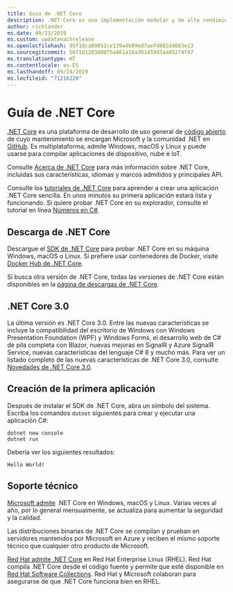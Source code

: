```yaml
---
title: Guía de .NET Core
description: .NET Core es una implementación modular y de alto rendimiento de .NET para crear aplicaciones de Windows, Linux y Mac. Obtenga información sobre .NET Core para comenzar.
author: richlander
ms.date: 09/23/2019
ms.custom: updateeachrelease
ms.openlocfilehash: 95f18ca09852ce139a4b99ed7aef4802d4883e13
ms.sourcegitcommit: 56f1d1203d0075a461a10a301459d3aa452f4f47
ms.translationtype: HT
ms.contentlocale: es-ES
ms.lasthandoff: 09/24/2019
ms.locfileid: "71216220"
---
```

# <a name="net-core-guide"></a>Guía de .NET Core

[.NET Core](about.md) es una plataforma de desarrollo de uso general de [código abierto](https://github.com/dotnet/coreclr/blob/master/LICENSE.TXT) de cuyo mantenimiento se encargan Microsoft y la comunidad .NET en [GitHub](https://github.com/dotnet/core). Es multiplataforma, admite Windows, macOS y Linux y puede usarse para compilar aplicaciones de dispositivo, nube e IoT.

Consulte [Acerca de .NET Core](about.md) para más información sobre .NET Core, incluidas sus características, idiomas y marcos admitidos y principales API.

Consulte los [tutoriales de .NET Core](tutorials/index.md) para aprender a crear una aplicación .NET Core sencilla. En unos minutos su primera aplicación estará lista y funcionando. Si quiere probar .NET Core en su explorador, consulte el tutorial en línea [Números en C#](../csharp/tutorials/intro-to-csharp/numbers-in-csharp.yml).

## <a name="download-net-core"></a>Descarga de .NET Core

Descargue el [SDK de .NET Core](https://www.microsoft.com/net/download) para probar .NET Core en su máquina Windows, macOS o Linux. Si prefiere usar contenedores de Docker, visite [Docker Hub de .NET Core](https://hub.docker.com/_/microsoft-dotnet-core/).

Si busca otra versión de .NET Core, todas las versiones de .NET Core están disponibles en la [página de descargas de .NET Core](https://dotnet.microsoft.com/download/dotnet-core).

## <a name="net-core-30"></a>.NET Core 3.0

La última versión es .NET Core 3.0. Entre las nuevas características se incluye la compatibilidad del escritorio de Windows con Windows Presentation Foundation (WPF) y Windows Forms, el desarrollo web de C# de pila completa con Blazor, nuevas mejoras en SignalR y Azure SignalR Service, nuevas características del lenguaje C# 8 y mucho más. Para ver un listado completo de las nuevas características de .NET Core 3.0, consulte [Novedades de .NET Core 3.0](./whats-new/dotnet-core-3-0.md).

## <a name="create-your-first-application"></a>Creación de la primera aplicación

Después de instalar el SDK de .NET Core, abra un símbolo del sistema. Escriba los comandos `dotnet` siguientes para crear y ejecutar una aplicación C#:

```dotnetcli
dotnet new console
dotnet run
```

Debería ver los siguientes resultados:

```output
Hello World!
```

## <a name="support"></a>Soporte técnico

[Microsoft admite](https://dotnet.microsoft.com/platform/support/policy) .NET Core en Windows, macOS y Linux. Varias veces al año, por lo general mensualmente, se actualiza para aumentar la seguridad y la calidad.

Las distribuciones binarias de .NET Core se compilan y prueban en servidores mantenidos por Microsoft en Azure y reciben el mismo soporte técnico que cualquier otro producto de Microsoft.

[Red Hat admite .NET Core](http://redhatloves.net/) en Red Hat Enterprise Linux (RHEL). Red Hat compila .NET Core desde el código fuente y permite que esté disponible en [Red Hat Software Collections](https://developers.redhat.com/products/softwarecollections/overview/). Red Hat y Microsoft colaboran para asegurarse de que .NET Core funciona bien en RHEL.
